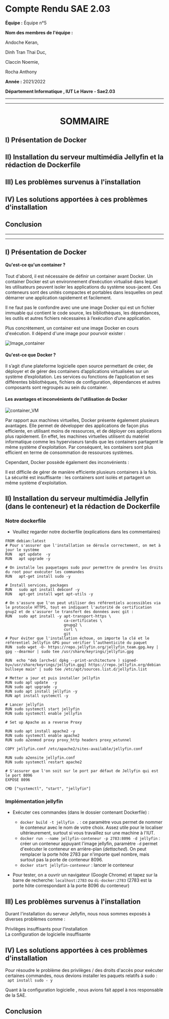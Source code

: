 # Compte Rendu SAE 2.03  

**Équipe :** Équipe n°5  

**Nom des membres de l'équipe :**  

Andoche Keran,  

Dinh Tran Thai Duc,  

Claccin Noemie,  

Rocha Anthony  


**Année :** 2021/2022   

**Département Informatique , IUT Le Havre - Sae2.03**

--------------------------------------------------------------------------------
--------------------------------------------------------------------------------

# <center> SOMMAIRE </center>

## I)   Présentation de Docker

## II)  Installation du serveur  multimédia Jellyfin et la rédaction de  Dockerfile 

## III) Les problèmes survenus à l'installation

## IV) Les solutions apportées à ces problèmes d'installation

## Conclusion

-------------------------------------------------------------------------------- 
-------------------------------------------------------------------------------- 


## I) Présentation de Docker

#### Qu'est-ce qu'un container ?



Tout d'abord, il est nécessaire de définir un container avant Docker. Un container Docker est un environnement d’exécution virtualisé dans lequel les utilisateurs peuvent isoler les applications du système sous-jacent. Ces conteneurs sont des unités compactes et portables dans lesquelles on peut démarrer une application rapidement et facilement.  
      
Il ne faut pas le confondre avec une une image Docker qui est un fichier immuable  qui contient le code source, les bibliothèques, les dépendances, les outils et autres fichiers nécessaires à l’exécution d’une application.

Plus concrètement, un container est une image Docker en cours d'exécution. Il dépend d'une image pour pourvoir exister : 

![Image_container](./Images/Image_container.png)

#### Qu'est-ce que Docker ?  

Il s’agit d’une plateforme logicielle open source permettant de créer, de déployer et de gérer des containers d’applications virtualisées sur un système d’exploitation.  Les services ou fonctions de l’application et ses différentes bibliothèques, fichiers de configuration, dépendances et autres composants sont regroupés au sein du container.


#### Les avantages et inconvénients de l'utilisation de Docker

![container_VM](./Images/container_VM.png)

Par rapport aux machines virtuelles, Docker présente également plusieurs avantages. Elle permet de développer des applications de façon plus efficiente, en utilisant moins de ressources, et de déployer ces applications plus rapidement. En effet, les machines virtuelles utilisent du matériel informatique comme les hyperviseurs tandis que les containers partagent le même système d'exploitation. Par conséquent, les containers sont plus efficient en terme de consommation de ressources systèmes. 

Cependant, Docker possède également des inconvénients :  

Il est difficile de gérer de manière efficiente plusieurs containers à la fois.  
La sécurité est insuffisante : les containers sont isolés et partagent un même système d'exploitation.  

  

## II) Installation du serveur  multimédia Jellyfin (dans le conteneur) et la rédaction de  Dockerfile
### Notre  dockerfile
- Veuillez regarder notre dockerfile (explications dans les commentaires)
```shell
FROM debian:latest
# Pour s'assurer que l'installation se déroule correctement, on met à jour le système
RUN   apt update  -y
RUN   apt upgrade -y

# On installe les paquetages sudo pour permettre de prendre les droits du root pour exécuter les commandes
RUN   apt-get install sudo -y

# Install services, packages
RUN   sudo apt install debconf -y
RUN   apt-get install wget apt-utils -y

# On s'assure que l'on peut utiliser des référentiels accessibles via le protocole HTTPS, tout en indiquant l'autorité de certification gnup2 et de s'assurer le transfert des données avec git :
RUN   sudo apt install -y apt-transport-https \
                          ca-certificates \ 
                          gnupg2 \
                          curl \
                          git
# Pour éviter que l'installation échoue, on importe la clé et le référentiel Jellyfin GPG pour vérifier l’authenticité du paquet
RUN  sudo wget -O- https://repo.jellyfin.org/jellyfin_team.gpg.key | gpg --dearmor | sudo tee /usr/share/keyrings/jellyfin.gpg

RUN  echo "deb [arch=$( dpkg --print-architecture ) signed-by=/usr/share/keyrings/jellyfin.gpg] https://repo.jellyfin.org/debian bullseye main" | sudo tee /etc/apt/sources.list.d/jellyfin.list 

# Metter a jour et puis installer jellyfin
RUN sudo apt update  -y
RUN sudo apt upgrade -y
RUN sudo apt install jellyfin -y
RUN apt install systemctl -y

# Lancer jellyfin
RUN sudo systemctl start jellyfin
RUN sudo systemctl enable jellyfin

# Set up Apache as a reverse Proxy

RUN sudo apt install apache2 -y
RUN sudo systemctl enable apache2
RUN sudo a2enmod proxy proxy_http headers proxy_wstunnel

COPY jellyfin.conf /etc/apache2/sites-available/jellyfin.conf

RUN sudo a2ensite jellyfin.conf
RUN sudo systemctl restart apache2

# S'assurer que l'on soit sur le port par défaut de Jellyfin qui est le port 8096
EXPOSE 8096

CMD ["systemctl", "start", "jellyfin"]
```
### Implémentation jellyfin

- Exécuter ces commandes (dans le dossier contenant Dockerfile) : 
    - ```docker build -t jellyfin .``` : ce paramètre vous permet de nommer le conteneur avec le nom de votre choix. Assez utile pour le localiser ultérieurement, surtout si vous travaillez sur une machine à l'IUT.
    - ```docker run --name jellyfin-conteneur -p 2783:8096 -d jellyfin``` : créer un conteneur appuyant l'image jellyfin, paramètre ```-d``` permet d'exécuter le conteneur en arrière-plan (_dettached_). On peut remplacer la porte hôte 2783 par n'importe quel nombre, mais surtout pas la porte de conteneur 8096.
    - ```docker start jellyfin-conteneur``` : lancer le conteneur

- Pour tester, on a ouvrir un navigateur (Google Chrome) et tapez sur la barre de recherche:
  ```localhost:2783``` ou ```di-docker:2783```
  (2783 est la porte hôte correspondant à la porte 8096 du conteneur)

## III) Les problèmes survenus à l'installation

Durant l'installation du serveur Jellyfin, nous nous sommes exposés à diverses problèmes comme :  
  
Privilèges insuffisants pour l'installation  
La configuration de logicielle insuffisante  



## IV) Les solutions apportées à ces problèmes d'installation

Pour résoudre le problème des privilèges / des droits d'accès pour exécuter certaines commandes, nous devions installer les paquets relatifs à sudo :  
 ``` apt install sudo - y```

Quant à la configuration logicielle , nous avions fait appel à nos responsable de la SAE.

## Conclusion












